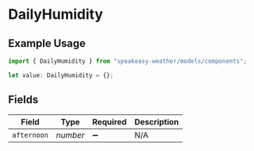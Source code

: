 # DailyHumidity

## Example Usage

```typescript
import { DailyHumidity } from "speakeasy-weather/models/components";

let value: DailyHumidity = {};
```

## Fields

| Field              | Type               | Required           | Description        |
| ------------------ | ------------------ | ------------------ | ------------------ |
| `afternoon`        | *number*           | :heavy_minus_sign: | N/A                |